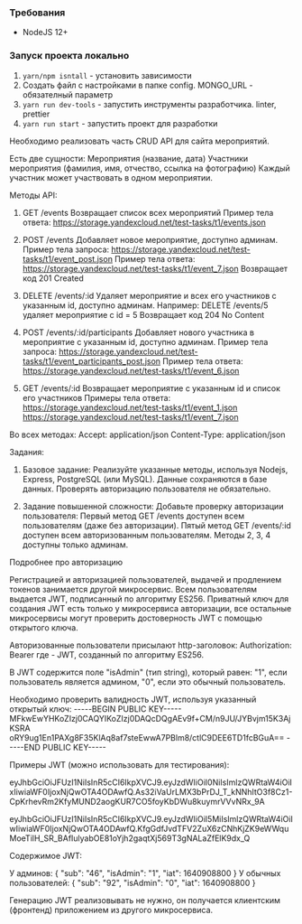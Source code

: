### Требования

* NodeJS 12+

### Запуск проекта локально

1. `yarn/npm isntall` - установить зависимости
2. Создать файл с настройками в папке config. MONGO_URL - обязателный параметр
3. `yarn run dev-tools` - запустить инструменты разработчика. linter, prettier
4. `yarn run start` - запустить проект для разработки



Необходимо реализовать часть CRUD API для сайта мероприятий.

Есть две сущности:
Мероприятия (название, дата)
Участники мероприятия (фамилия, имя, отчество, ссылка на фотографию)
Каждый участник может участвовать в одном мероприятии.

Методы API:

1. GET /events 
Возвращает список всех мероприятий
Пример тела ответа: https://storage.yandexcloud.net/test-tasks/t1/events.json 

2. POST /events
Добавляет новое мероприятие, доступно админам.
Пример тела запроса:  https://storage.yandexcloud.net/test-tasks/t1/event_post.json 
Пример тела ответа: https://storage.yandexcloud.net/test-tasks/t1/event_7.json 
Возвращает код 201 Created

3. DELETE /events/:id 
Удаляет мероприятие и всех его участников с указанным id, доступно админам.
Например: DELETE /events/5 удаляет мероприятие с id = 5
Возвращает код 204 No Content

4. POST /events/:id/participants
Добавляет нового участника в мероприятие с указанным id, доступно админам.
Пример тела запроса:  https://storage.yandexcloud.net/test-tasks/t1/event_participants_post.json 
Пример тела ответа: https://storage.yandexcloud.net/test-tasks/t1/event_6.json 

5. GET /events/:id
Возвращает мероприятие с указанным id и список его участников
Примеры тела ответа: 
https://storage.yandexcloud.net/test-tasks/t1/event_1.json 
https://storage.yandexcloud.net/test-tasks/t1/event_7.json 

Во всех методах: 
Accept: application/json
Content-Type: application/json


Задания:

1. Базовое задание:
Реализуйте указанные методы, используя Nodejs, Express, PostgreSQL (или MySQL).
Данные сохраняются в базе данных.
Проверять авторизацию пользователя не обязательно.

2. Задание повышенной сложности:
Добавьте проверку авторизации пользователя:
Первый метод GET /events  доступен всем пользователям (даже без авторизации).
Пятый метод GET /events/:id доступен всем авторизованным пользователям.
Методы 2, 3, 4 доступны только админам.


Подробнее про авторизацию

Регистрацией и авторизацией пользователей, выдачей и продлением токенов занимается другой микросервис. Всем пользователям выдается JWT, подписанный по алгоритму ES256. Приватный ключ для создания JWT есть только у микросервиса авторизации, все остальные микросервисы могут проверить достоверность JWT с помощью открытого ключа.

Авторизованные пользователи присылают http-заголовок:
Authorization: Bearer <token>
где <token> - JWT, созданный по алгоритму ES256.

В JWT содержится поле "isAdmin" (тип string), который равен:
"1", если пользователь является админом,
"0", если это обычный пользователь.


Необходимо проверить валидность JWT, используя указанный открытый ключ:
-----BEGIN PUBLIC KEY-----
MFkwEwYHKoZIzj0CAQYIKoZIzj0DAQcDQgAEv9f+CM/n9JU/JYBvjm15K3AjKSRA
oRY9ug1En1PAXg8F35KlAq8af7steEwwA7PBlm8/ctlC9DEE6TD1fcBGuA==
-----END PUBLIC KEY-----

Примеры JWT (можно использовать для тестирования):

eyJhbGciOiJFUzI1NiIsInR5cCI6IkpXVCJ9.eyJzdWIiOiI0NiIsImlzQWRtaW4iOiIxIiwiaWF0IjoxNjQwOTA4ODAwfQ.As32iVaUrLMX3bPrDJ_T_kNNhItO3f8Cz1-CpKrhevRm2KfyMUND2aogKUR7CO5foyKbDWu8kuymrVVvNRx_9A

eyJhbGciOiJFUzI1NiIsInR5cCI6IkpXVCJ9.eyJzdWIiOiI5MiIsImlzQWRtaW4iOiIwIiwiaWF0IjoxNjQwOTA4ODAwfQ.KfgGdfJvdTFV2ZuX6zCNhKjZK9eWWquMoeTilH_SR_BAfIulyabOE81oYjh2gaqtXj569T3gNALaZfElK9dx_Q


Содержимое JWT:

У админов:
{
  "sub": "46",
  "isAdmin": "1",
  "iat": 1640908800
}
У обычных пользователей:
{
  "sub": "92",
  "isAdmin": "0",
  "iat": 1640908800
}

Генерацию JWT реализовывать не нужно, он получается клиентским (фронтенд) приложением из другого микросервиса.

